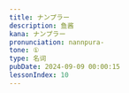 ```yaml
---
title: ナンプラー
description: 鱼酱
kana: ナンプラー
pronunciation: nannpura-
tone: ①
type: 名词
pubDate: 2024-09-09 00:00:15
lessonIndex: 10
---
```

